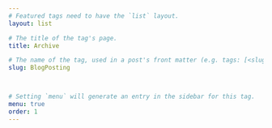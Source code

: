 ```yaml
---
# Featured tags need to have the `list` layout.
layout: list

# The title of the tag's page.
title: Archive

# The name of the tag, used in a post's front matter (e.g. tags: [<slug>]).
slug: BlogPosting



# Setting `menu` will generate an entry in the sidebar for this tag.
menu: true
order: 1
---
```

